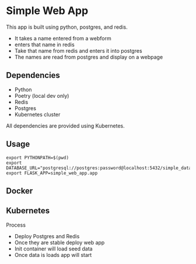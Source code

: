 # Simple Web App

This app is built using python, postgres, and redis. 
 * It takes a name entered from a webform
 * enters that name in redis
 * Take that name from redis and enters it into postgres
 * The names are read from postgres and display on a webpage


## Dependencies

* Python
* Poetry (local dev only)
* Redis
* Postgres
* Kubernetes cluster

All dependencies are provided using Kubernetes. 

## Usage

```
export PYTHONPATH=$(pwd) 
export DATABASE_URL="postgresql://postgres:password@localhost:5432/simple_database"
export FLASK_APP=simple_web_app.app
```

## Docker

## Kubernetes

Process
* Deploy Postgres and Redis
* Once they are stable deploy web app
 * Init container will load seed data
 * Once data is loads app will start  